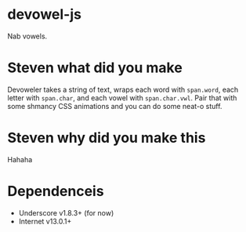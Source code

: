 # devowel-js
Nab vowels.

# Steven what did you make
Devoweler takes a string of text, wraps each word with `span.word`, each letter with `span.char`, and each vowel with `span.char.vwl`. Pair that with some shmancy CSS animations and you can do some neat-o stuff.

# Steven why did you make this
Hahaha

# Dependenceis
- Underscore v1.8.3+ (for now)
- Internet v13.0.1+
